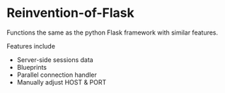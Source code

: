 # Reinvention-of-Flask
Functions the same as the python Flask framework with similar features.   

Features include 
  - Server-side sessions data
  - Blueprints
  - Parallel connection handler
  - Manually adjust HOST & PORT
  
